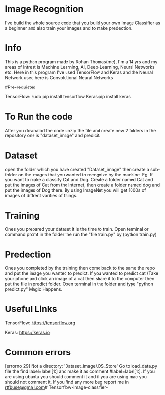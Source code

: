 # Image Recognition

I've build the whole source code that you build your own Image Classifier as a beginner and also train your images and to make predection.

# Info
This is a python program made by Rohan Thomas(me), I'm a 14 yrs and my areas of Intrest is Machine Learning, AI, Deep-Learning, Neural Networks etc. Here in this program I've used TensorFlow and Keras and the Neural Network used here is Convolutional Neural Networks

#Pre-requistes 

TensorFlow: sudo pip install tensorflow
Keras:pip install keras
# To Run the code

After you downalod the code unzip the file and create new 2 folders in the repository one is "dataset_image" and predicit.

# Dataset

open the folder which you have created "Dataset_image" then create a sub-folder on the images that you wanted to recognize by the machine. Eg. If you want to make a classify Cat and Dog. Create a folder named Cat and put the images of Cat from the Internet, then create a folder named dog and put the images of Dog there. By using ImageNet you will get 1000s of images of diffrent varities of things.


# Training
Ones you prepared your dataset it is the time to train. Open terminal or command promt in the folder the run the "file train.py" by (python train.py)

# Predection

Ones you completed by the training then come back to the same the repo and put the image you wanted to predict. If you wanted to predict cat (Take your phone and click an image of a cat then share it to the computer then put the file in predict folder. Open terminal in the folder and type "python predict.py" Magic Happens.

# Useful Links

TensorFlow: https://tensorflow.org

Keras: https://keras.io

# Common errors
[errorno 29] Not a directory: 'Dataset_image/.DS_Store'
Go to load_data.py file the find label=label[1:] and make it as comment #label=label[1:].
If you are using ubuntu you should comment it and if you are using mac you should not comment it. If you find any more bug report me in rtfbuse@gmail.com# Tensorflow-image-classifier-
